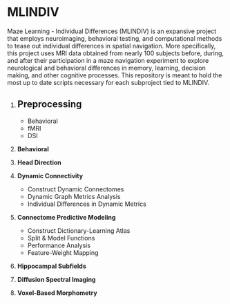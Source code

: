 # MLINDIV
Maze Learning - Individual Differences (MLINDIV) is an expansive project that employs neuroimaging, behavioral testing, and computational methods to tease out individual differences in spatial navigation. More specifically, this project uses MRI data obtained from nearly 100 subjects before, during, and after their participation in a maze navigation experiment to explore neurological and behavioral differences in memory, learning, decision making, and other cognitive processes. This repository is meant to hold the most up to date scripts necessary for each subproject tied to MLINDIV.

1. ## **Preprocessing**
   * Behavioral
   * fMRI
   * DSI

3. **Behavioral**
4. **Head Direction**
5. **Dynamic Connectivity**
   * Construct Dynamic Connectomes
   * Dynamic Graph Metrics Analysis
   * Individual Differences in Dynamic Metrics

7. **Connectome Predictive Modeling**
   * Construct Dictionary-Learning Atlas
   * Split & Model Functions
   * Performance Analysis
   * Feature-Weight Mapping

9. **Hippocampal Subfields**
10. **Diffusion Spectral Imaging**
11. **Voxel-Based Morphometry**

